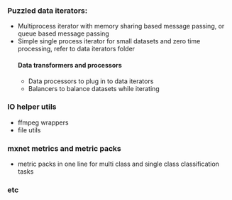 ### Puzzled data iterators:
* Multiprocess iterator with memory sharing based message passing, or queue based message passing 
* Simple single process iterator for small datasets and zero time processing, refer to data iterators folder 
    #### Data transformers and processors  
    * Data processors to plug in to data iterators
    * Balancers to balance datasets while iterating

### IO helper utils
* ffmpeg wrappers
* file utils

### mxnet metrics and metric packs
* metric packs in one line for multi class and single class classification tasks

### etc   